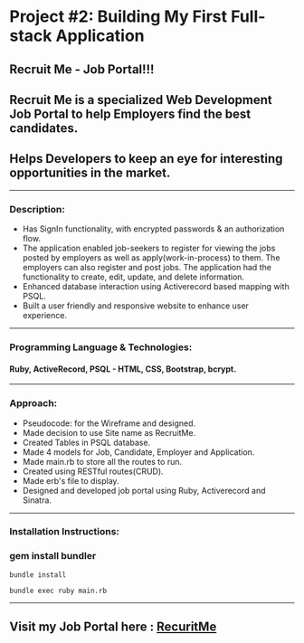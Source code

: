 # Project #2: Building My First Full-stack Application

## Recruit Me - Job Portal!!!

## Recruit Me is a specialized Web Development Job Portal to help Employers find the best candidates. 

## Helps Developers to keep an eye for interesting opportunities in the market.

---
### Description:

* Has SignIn functionality, with encrypted passwords & an authorization flow.
* The application enabled job-seekers to register for viewing the jobs posted by employers as well as apply(work-in-process) to them. The employers can also register and post jobs. The application had the functionality to create, edit, update, and delete information. 
* Enhanced database interaction using Activerecord based mapping with PSQL.
* Built a user friendly and responsive website to enhance user experience.
---
### Programming Language & Technologies:

#### Ruby, ActiveRecord, PSQL - HTML, CSS, Bootstrap, bcrypt.
---
### Approach:

* Pseudocode: for the Wireframe and designed.
* Made decision to use Site name as RecruitMe.
* Created Tables in PSQL database.
* Made 4 models for Job, Candidate, Employer and Application.
* Made main.rb to store all the routes to run.
* Created using RESTful routes(CRUD).
* Made erb's file to display.
* Designed and developed job portal using Ruby, Activerecord and Sinatra.
---
### Installation Instructions:

### gem install bundler
```
bundle install
```
```
bundle exec ruby main.rb
```
---

## Visit my Job Portal here : [RecuritMe](https://frozen-hamlet-65970.herokuapp.com/)